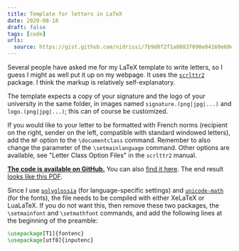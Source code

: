 ```yaml
---
title: Template for letters in LaTeX
date: 2020-08-18
draft: false
tags: [code]
urls:
  source: https://gist.github.com/nidrissi/7b9d8f2f1a80837090e84160e68e8f00
---
```


Several people have asked me for my LaTeX template to write letters, so I guess I might as well put it up on my webpage.
It uses the [`scrlttr2`](https://www.ctan.org/pkg/scrlttr2) package.
I think the markup is relatively self-explanatory.

<!--more-->

The template expects a copy of your signature and the logo of your university in the same folder, in images named `signature.(png|jpg|...)` and `logo.(png|jpg|...)`; this can of course be customized.

If you would like to your letter to be formatted with French norms (recipient on the right, sender on the left, compatible with standard windowed letters), add the `NF` option to the `\documentclass` command.
Remember to also change the parameter of the `\setmainlanguage` command.
Other options are available, see "Letter Class Option Files" in the `scrlttr2` manual.

**[The code is available on GitHub.](https://gist.github.com/nidrissi/7b9d8f2f1a80837090e84160e68e8f00)**
You can also <a href="#" data-toggle="collapse" data-target="#gist-collapse" aria-expanded="false" aria-controls="gist-collapse">find it here</a>.
The end result [looks like this PDF](letter.pdf).

<div class="collapse" id="gist-collapse">
<script src="https://gist.github.com/nidrissi/7b9d8f2f1a80837090e84160e68e8f00.js"></script>
</div>

Since I use [`polyglossia`](https://www.ctan.org/pkg/polyglossia) (for language-specific settings) and [`unicode-math`](https://www.ctan.org/pkg/unicode-math) (for the fonts), the file needs to be compiled with either XeLaTeX or LuaLaTeX.
If you do not want this, then remove these two packages, the `\setmainfont` and `\setmathfont` commands, and add the following lines at the beginning of the preamble:

```tex
\usepackage[T1]{fontenc}
\usepackage[utf8]{inputenc}
```
